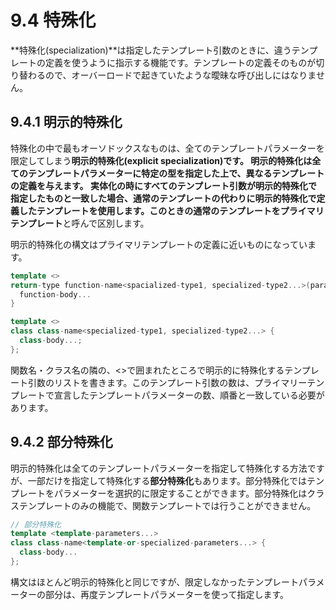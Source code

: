 # 9.4 特殊化
**特殊化(specialization)**は指定したテンプレート引数のときに、違うテンプレートの定義を使うように指示する機能です。テンプレートの定義そのものが切り替わるので、オーバーロードで起きていたような曖昧な呼び出しにはなりません。

## 9.4.1 明示的特殊化
特殊化の中で最もオーソドックスなものは、全てのテンプレートパラメーターを限定してしまう**明示的特殊化(explicit specialization)**です。
明示的特殊化は全てのテンプレートパラメーターに特定の型を指定した上で、異なるテンプレートの定義を与えます。
実体化の時にすべてのテンプレート引数が明示的特殊化で指定したものと一致した場合、通常のテンプレートの代わりに明示的特殊化で定義したテンプレートを使用します。このときの通常のテンプレートを**プライマリテンプレート**と呼んで区別します。

明示的特殊化の構文はプライマリテンプレートの定義に近いものになっています。
```C++
template <>
return-type function-name<spacialized-type1, specialized-type2...>(parameters...) {
  function-body...
}

template <>
class class-name<specialized-type1, specialized-type2...> {
  class-body...;
};
```
関数名・クラス名の隣の、<>で囲まれたところで明示的に特殊化するテンプレート引数のリストを書きます。このテンプレート引数の数は、プライマリーテンプレートで宣言したテンプレートパラメーターの数、順番と一致している必要があります。

## 9.4.2 部分特殊化
明示的特殊化は全てのテンプレートパラメーターを指定して特殊化する方法ですが、一部だけを指定して特殊化する**部分特殊化**もあります。部分特殊化ではテンプレートをパラメーターを選択的に限定することができます。部分特殊化はクラステンプレートのみの機能で、関数テンプレートでは行うことができません。

```C++
// 部分特殊化
template <template-parameters...>
class class-name<template-or-specialized-parameters...> {
  class-body...
};
```
構文はほとんど明示的特殊化と同じですが、限定しなかったテンプレートパラメーターの部分は、再度テンプレートパラメーターを使って指定します。

